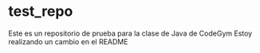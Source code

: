 # test_repo
Este es un repositorio de prueba para la clase de Java de CodeGym
Estoy realizando un cambio en el README
